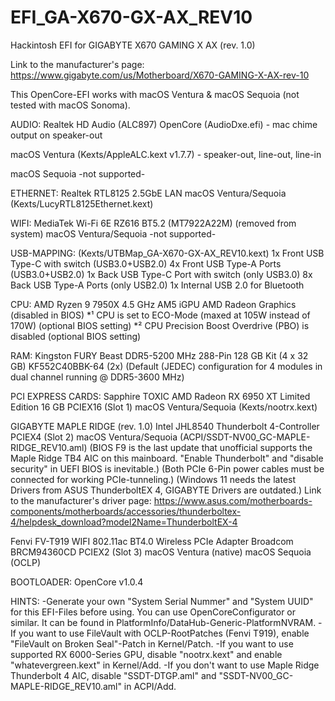 # EFI_GA-X670-GX-AX_REV10
Hackintosh EFI for GIGABYTE X670 GAMING X AX (rev. 1.0)

Link to the manufacturer's page: https://www.gigabyte.com/us/Motherboard/X670-GAMING-X-AX-rev-10

This OpenCore-EFI works with macOS Ventura & macOS Sequoia (not tested with macOS Sonoma).


AUDIO:   Realtek HD Audio (ALC897)
OpenCore (AudioDxe.efi) - mac chime output on speaker-out

macOS Ventura (Kexts/AppleALC.kext v1.7.7) - speaker-out, line-out, line-in

macOS Sequoia -not supported-

ETHERNET:   Realtek RTL8125 2.5GbE LAN
macOS Ventura/Sequoia (Kexts/LucyRTL8125Ethernet.kext)

WIFI:
MediaTek Wi-Fi 6E RZ616 BT5.2 (MT7922A22M)                    (removed from system)
macOS Ventura/Sequoia -not supported-

USB-MAPPING: (Kexts/UTBMap_GA-X670-GX-AX_REV10.kext)
1x Front USB Type-C with switch (USB3.0+USB2.0)
4x Front USB Type-A Ports (USB3.0+USB2.0)
1x Back USB Type-C Port with switch (only USB3.0)
8x Back USB Type-A Ports (only USB2.0)
1x Internal USB 2.0 for Bluetooth

CPU:
AMD Ryzen 9 7950X 4.5 GHz AM5
iGPU AMD Radeon Graphics                                      (disabled in BIOS)
*¹ CPU is set to ECO-Mode (maxed at 105W instead of 170W)     (optional BIOS setting)
*² CPU Precision Boost Overdrive (PBO) is disabled            (optional BIOS setting)

RAM:
Kingston FURY Beast DDR5-5200 MHz 288-Pin 128 GB Kit (4 x 32 GB)
KF552C40BBK-64 (2x)
(Default (JEDEC) configuration for 4 modules in dual channel running @ DDR5-3600 MHz)

PCI EXPRESS CARDS:
Sapphire TOXIC AMD Radeon RX 6950 XT Limited Edition 16 GB
PCIEX16 (Slot 1)
macOS Ventura/Sequoia (Kexts/nootrx.kext)

GIGABYTE MAPLE RIDGE (rev. 1.0)
Intel JHL8540 Thunderbolt 4-Controller
PCIEX4 (Slot 2)
macOS Ventura/Sequoia (ACPI/SSDT-NV00_GC-MAPLE-RIDGE_REV10.aml)
(BIOS F9 is the last update that unofficial supports the Maple Ridge TB4 AIC on this mainboard. "Enable Thunderbolt" and "disable security" in UEFI BIOS is inevitable.)
(Both PCIe 6-Pin power cables must be connected for working PCIe-tunneling.)
(Windows 11 needs the latest Drivers from ASUS ThunderboltEX 4, GIGABYTE Drivers are outdated.)
Link to the manufacturer's driver page: https://www.asus.com/motherboards-components/motherboards/accessories/thunderboltex-4/helpdesk_download?model2Name=ThunderboltEX-4

Fenvi FV-T919 WIFI 802.11ac BT4.0 Wireless PCIe Adapter
Broadcom BRCM94360CD
PCIEX2 (Slot 3)
macOS Ventura (native)
macOS Sequoia (OCLP)

BOOTLOADER:
OpenCore v1.0.4

HINTS:
-Generate your own "System Serial Nummer" and "System UUID" for this EFI-Files before using. You can use OpenCoreConfigurator or similar. It can be found in PlatformInfo/DataHub-Generic-PlatformNVRAM.
-If you want to use FileVault with OCLP-RootPatches (Fenvi T919), enable "FileVault on Broken Seal"-Patch in Kernel/Patch.
-If you want to use supported RX 6000-Series GPU, disable "nootrx.kext" and enable "whatevergreen.kext" in Kernel/Add.
-If you don't want to use Maple Ridge Thunderbolt 4 AIC, disable "SSDT-DTGP.aml" and "SSDT-NV00_GC-MAPLE-RIDGE_REV10.aml" in ACPI/Add.
